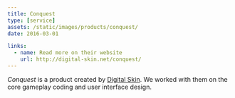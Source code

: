 ```yaml
---
title: Conquest
type: [service]
assets: /static/images/products/conquest/
date: 2016-03-01

links:
  - name: Read more on their website
    url: http://digital-skin.net/conquest/
---
```


_Conquest_ is a product created by [Digital Skin](http://digital-skin.net/). We worked with them on the core gameplay coding and user interface design.

